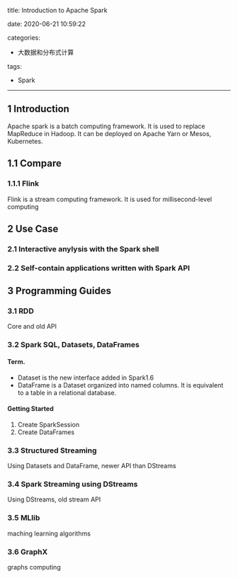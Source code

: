 title: Introduction to Apache Spark

date: 2020-06-21 10:59:22

categories:
- 大数据和分布式计算

tags:
- Spark

---

## 1 Introduction

Apache spark is a batch computing framework. It is used to replace MapReduce in Hadoop. It can be deployed on Apache Yarn or Mesos, Kubernetes.

<!--more-->

## 1.1 Compare

### 1.1.1 Flink

Flink is a stream computing framework. It is used for millisecond-level computing

## 2 Use Case

### 2.1 Interactive anylysis with the Spark shell 


### 2.2 Self-contain applications written with Spark API

## 3 Programming Guides

### 3.1 RDD

Core and old API

### 3.2 Spark SQL, Datasets, DataFrames

#### Term.
- Dataset is the new interface added in Spark1.6
- DataFrame is a Dataset organized into named columns. It is equivalent to a table in a relational database.

#### Getting Started

1. Create SparkSession
2. Create DataFrames

### 3.3 Structured Streaming 

Using Datasets and DataFrame, newer API than DStreams

### 3.4 Spark Streaming using DStreams 

Using DStreams, old stream API

### 3.5 MLlib

maching learning algorithms

### 3.6 GraphX

graphs computing
